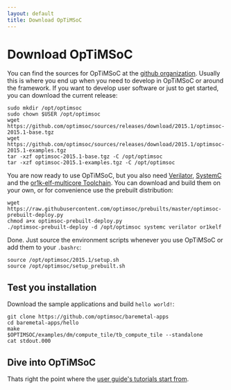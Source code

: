 ```yaml
---
layout: default
title: Download OpTiMSoC
---
```


# Download OpTiMSoC

You can find the sources for OpTiMSoC at the [github
organization](https://github.com/optimsoc). Usually this is where you
end up when you need to develop in OpTiMSoC or around the
framework. If you want to develop user software or just to get
started, you can download the current release:

    sudo mkdir /opt/optimsoc
    sudo chown $USER /opt/optimsoc
    wget https://github.com/optimsoc/sources/releases/download/2015.1/optimsoc-2015.1-base.tgz
    wget https://github.com/optimsoc/sources/releases/download/2015.1/optimsoc-2015.1-examples.tgz
    tar -xzf optimsoc-2015.1-base.tgz -C /opt/optimsoc
    tar -xzf optimsoc-2015.1-examples.tgz -C /opt/optimsoc

You are now ready to use OpTiMSoC, but you also need
[Verilator](http://www.veripool.org/wiki/verilator),
[SystemC](http://www.systemc.org) and the [or1k-elf-multicore
Toolchain](http://openrisc.io/newlib). You can download and build them
on your own, or for convenience use the prebuilt distribution:

    wget https://raw.githubusercontent.com/optimsoc/prebuilts/master/optimsoc-prebuilt-deploy.py
    chmod a+x optimsoc-prebuilt-deploy.py
    ./optimsoc-prebuilt-deploy -d /opt/optimsoc systemc verilator or1kelf

Done. Just source the environment scripts whenever you use OpTiMSoC or
add them to your `.bashrc`:

    source /opt/optimsoc/2015.1/setup.sh
    source /opt/optimsoc/setup_prebuilt.sh

## Test you installation

Download the sample applications and build `hello world!`:

    git clone https://github.com/optimsoc/baremetal-apps
    cd baremetal-apps/hello
    make
    $OPTIMSOC/examples/dm/compute_tile/tb_compute_tile --standalone
    cat stdout.000

## Dive into OpTiMSoC

Thats right the point where the [user guide's tutorials start
from](/docs/user-guide/chap_tutorials.html).